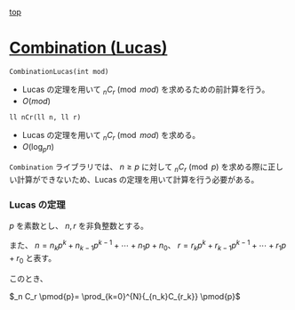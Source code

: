 [top](../README.md)

# [Combination (Lucas)](./lucas.hpp)


`CombinationLucas(int mod)`
- Lucas の定理を用いて $_n C_r \pmod{mod}$ を求めるための前計算を行う。
- $O(mod)$

`ll nCr(ll n, ll r)`
- Lucas の定理を用いて $_n C_r \pmod{mod}$ を求める。
- $O(\log_{p}{n})$


`Combination` ライブラリでは、 $n\ge p$ に対して $_n C_r \pmod{p}$  を求める際に正しい計算ができないため、Lucas の定理を用いて計算を行う必要がある。

### Lucas の定理
$p$ を素数とし、 $n, r$ を非負整数とする。

また、 $n = n_k p^k + n_{k-1} p^{k-1} + \cdots + n_1 p + n_0$、 $r = r_k p^k + r_{k-1} p^{k-1} + \cdots + r_1 p + r_0$ と表す。

このとき、

$_n C_r \pmod{p}= \prod_{k=0}^{N}{_{n_k}C_{r_k}} \pmod{p}$

